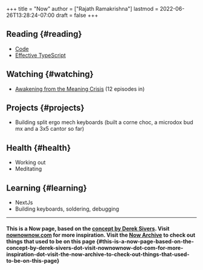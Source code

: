 +++
title = "Now"
author = ["Rajath Ramakrishna"]
lastmod = 2022-06-26T13:28:24-07:00
draft = false
+++

## Reading {#reading}

-   [Code](https://www.amazon.com/Code-Language-Computer-Developer-Practices-ebook/dp/B00JDMPOK2)
-   [Effective TypeScript](https://www.amazon.com/Effective-TypeScript-Specific-Ways-Improve-ebook/dp/B07Z8HRZZ3)


## Watching {#watching}

-   [Awakening from the Meaning Crisis](https://www.youtube.com/watch?v=54l8_ewcOlY&list=PLND1JCRq8Vuh3f0P5qjrSdb5eC1ZfZwWJ) (12 episodes in)


## Projects {#projects}

-   Building split ergo mech keyboards (built a corne choc, a microdox bud mx and a 3x5 cantor so far)


## Health {#health}

-   Working out
-   Meditating


## Learning {#learning}

-   NextJs
-   Building keyboards, soldering, debugging

---


#### This is a Now page, based on the [concept by Derek Sivers](https://sivers.org/nowff). Visit [nownownow.com](https://nownownow.com) for more inspiration. Visit the [Now Archive](/now-archive) to check out things that used to be on this page {#this-is-a-now-page-based-on-the-concept-by-derek-sivers-dot-visit-nownownow-dot-com-for-more-inspiration-dot-visit-the-now-archive-to-check-out-things-that-used-to-be-on-this-page}